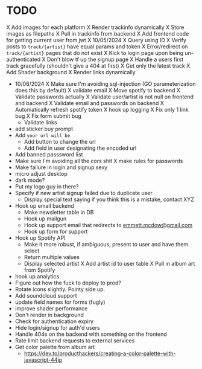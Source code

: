# TODO
X Add images for each platform
X Render trackinfo dynamically
X Store images as filepaths
X Pull in trackinfo from backend
X Add frontend code for getting current user from jwt
X 10/05/2024
  X Query using ID
  X Verify posts to `track/{artist}` have equal params and token
  X Error/redirect on `track/{artist}` pages that do not exist
  X Kick to login page upon being un-authenticated
  X Don't blow tf up the signup page
  X Handle a users first track gracefully (shouldn't give a 404 at first)
  X Get only the latest track
  X Add Shader background
  X Render links dynamically
- 10/06/2024
  X Make sure I'm avoiding sql-injection (GO parameterization does this by default)
  X validate email
  X Move spotify to backend
  X Validate passwords actually
  X Validate user/artist is not null on frontend and backend
  X Validate email and passwords on backend
  X Automatically refresh spotify token
  X hook up logging
  X Fix only 1 link bug
  X Fix form submit bug
  - Validate links
- add sticker buy prompt
- Add `your url will be`
  - Add button to change the url
  - Add field in user designating the encoded url
- Add banned passsword list
- Make sure I'm avoiding all the cors shit
X make rules for passwords
- Make failure in login and signup sexy
- micro adjust desktop
- dark mode?
- Put my logo guy in there?
- Specify if new artist signup failed due to duplicate user
  - Display special text saying if you think this is a mistake, contact XYZ
- Hook up email backend
  - Make newsletter table in DB
  - Hook up mailgun
  - Hook up support email that redirects to emmett.mcdow@gmail.com
  - Hook up form for support
- Hook up Spotify API
  - Make it more robust, if ambiguous, present to user and have them select
  - Return multiple values
  - Display selected artist
  X Add artist id to user table
  X Pull in album art from Spotify
- hook up analytics
- Figure out how the fuck to deploy to prod?
- Rotate icons slightly. Pointy side up.
- Add soundcloud support
- update field names for forms (fugly)
- improve shader performance
- Don't render in background
- Check for authentication expiry
- Hide login/signup for auth'd users
- Handle 404s on the backend with something on the frontend
- Rate limit backend requests to external services
- Get color palette from album art
  - https://dev.to/producthackers/creating-a-color-palette-with-javascript-44ip
